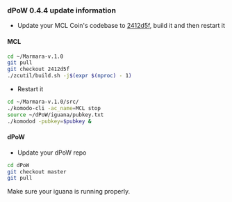### dPoW 0.4.4 update information

- Update your MCL Coin's codebase to [2412d5f](https://github.com/marmarachain/marmara/tree/2412d5f5434a6b31f86da934d53df1729956654b), build it and then restart it

#### MCL

```bash
cd ~/Marmara-v.1.0
git pull
git checkout 2412d5f
./zcutil/build.sh -j$(expr $(nproc) - 1)
```

- Restart it

```bash
cd ~/Marmara-v.1.0/src/
./komodo-cli -ac_name=MCL stop
source ~/dPoW/iguana/pubkey.txt
./komodod -pubkey=$pubkey &
```

#### dPoW

- Update your dPoW repo

```bash
cd dPoW
git checkout master
git pull
```

Make sure your iguana is running properly.
